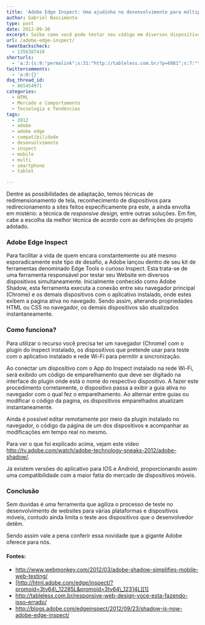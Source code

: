 ```yaml
---
title: 'Adobe Edge Inspect: Uma ajudinha no desenvolvimento para múltiplos dispositivos'
author: Gabriel Nascimento
type: post
date: 2012-09-30
excerpt: Saiba como você pode testar seu código em diversos dispositivos com o Adobe Edge Inspect
url: /adobe-edge-inspect/
tweetbackscheck:
  - 1356387410
shorturls:
  - 'a:3:{s:9:"permalink";s:31:"http://tableless.com.br/?p=6981";s:7:"tinyurl";s:26:"http://tinyurl.com/d57x5v8";s:4:"isgd";s:19:"http://is.gd/VSM3Ns";}'
twittercomments:
  - 'a:0:{}'
dsq_thread_id:
  - 865454971
categories:
  - HTML
  - Mercado e Comportamento
  - Tecnologia e Tendências
tags:
  - 2012
  - adobe
  - adobe edge
  - compatibilidade
  - desenvolvimento
  - inspect
  - mobile
  - multi
  - smartphone
  - tablet

---
```

Dentre as possibilidades de adaptação, temos técnicas de redimensionamento de tela, reconhecimento de dispositivos para redirecionamento a sites feitos especificamente pra este, a ainda envolta em mistério: a técnica de _responsive design,_ entre outras soluções. Em fim, cabe a escolha da melhor técnica de acordo com as definições do projeto adotado.

### Adobe Edge Inspect

Para facilitar a vida de quem encara constantemente ou até mesmo esporadicamente este tipo de desafio, a Adobe lançou dentro de seu kit de ferramentas denominado Edge Tools o curioso Inspect. Esta trata-se de uma ferramenta responsável por testar seu Website em diversos dispositivos simultaneamente. Inicialmente conhecido como Adobe Shadow, esta ferramenta executa a conexão entre seu navegador principal (Chrome) e os demais dispositivos com o aplicativo instalado, onde estes exibem a pagina ativa no navegado. Sendo assim, alterando propriedades HTML ou CSS no navegador, os demais dispositivos são atualizados instantaneamente.

### Como funciona?

Para utilizar o recurso você precisa ter um navegador (Chrome) com o plugin do Inspect instalado, os dispositivos que pretende usar para teste com o aplicativo instalado e rede Wi-Fi para permitir a sincronização.

Ao conectar um dispositivo com o App do Inspect instalado na rede Wi-Fi, será exibido um código de emparelhamento que deve ser digitado na interface do plugin onde está o nome do respectivo dispositivo. A fazer este procedimento corretamente, o dispositivo passa a exibir a guia ativa no navegador com o qual fez o emparelhamento. Ao alternar entre guias ou modificar o código da pagina, os dispositivos emparelhados atualizam instantaneamente.

Ainda é possível editar remotamente por meio da plugin instalado no navegador, o código da página de um dos dispositivos e acompanhar as modificações em tempo real no mesmo.

Para ver o que foi explicado acima, vejam este vídeo  <http://tv.adobe.com/watch/adobe-technology-sneaks-2012/adobe-shadow/>.

Já existem versões do aplicativo para IOS e Android, proporcionando assim uma compatibilidade com a maior fatia do mercado de dispositivos móveis.

### Conclusão

Sem duvidas é uma ferramenta que agiliza o processo de teste no desenvolvimento de websites para várias plataformas e dispositivos móveis, contudo ainda limita o teste aos dispositivos que o desenvolvedor detêm.

Sendo assim vale a pena conferir essa novidade que a gigante Adobe oferece para nós.

#### Fontes:

  * <http://www.webmonkey.com/2012/03/adobe-shadow-simplifies-mobile-web-testing/> 
  * [http://html.adobe.com/edge/inspect/?promoid=3tv64\_12285L&promoid=3tv64\_12314L][1] 
  * <http://tableless.com.br/responsive-web-design-voce-esta-fazendo-isso-errado/> 
  * <http://blogs.adobe.com/edgeinspect/2012/09/23/shadow-is-now-adobe-edge-inspect/>

 [1]: http://html.adobe.com/edge/inspect/?promoid=3tv64_12285L&promoid=3tv64_12314L